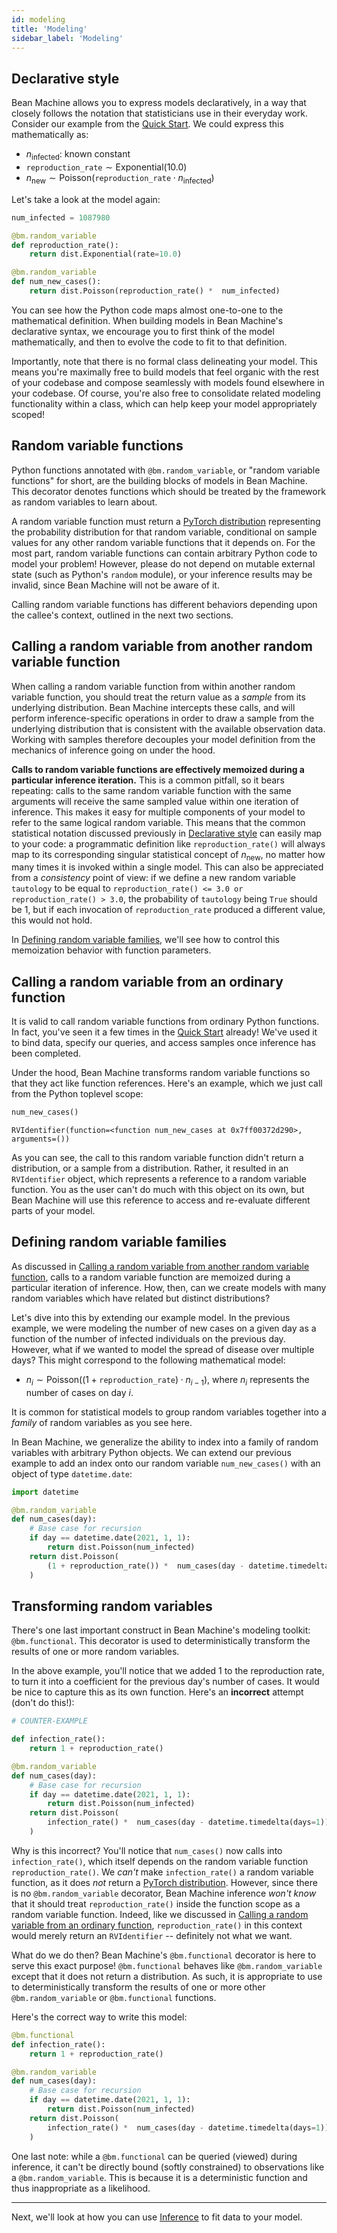```yaml
---
id: modeling
title: 'Modeling'
sidebar_label: 'Modeling'
---
```


<!-- @import "../../header.md" -->

## <a name="declarative_style"></a>Declarative style

Bean Machine allows you to express models declaratively, in a way that closely follows the notation that statisticians use in their everyday work. Consider our example from the [Quick Start](../quick_start/quick_start.md). We could express this mathematically as:

* $n_\text{infected}$: known constant
* $\texttt{reproduction\_rate} \sim \text{Exponential}(10.0)$
* $n_\text{new} \sim \text{Poisson}(\texttt{reproduction\_rate} \cdot n_\text{infected})$

Let's take a look at the model again:

```py
num_infected = 1087980

@bm.random_variable
def reproduction_rate():
    return dist.Exponential(rate=10.0)

@bm.random_variable
def num_new_cases():
    return dist.Poisson(reproduction_rate() *  num_infected)
```

You can see how the Python code maps almost one-to-one to the mathematical definition. When building models in Bean Machine's declarative syntax, we encourage you to first think of the model mathematically, and then to evolve the code to fit to that definition.

Importantly, note that there is no formal class delineating your model. This means you're maximally free to build models that feel organic with the rest of your codebase and compose seamlessly with models found elsewhere in your codebase. Of course, you're also free to consolidate related modeling functionality within a class, which can help keep your model appropriately scoped!

## Random variable functions

Python functions annotated with `@bm.random_variable`, or "random variable functions" for short, are the building blocks of models in Bean Machine. This decorator denotes functions which should be treated by the framework as random variables to learn about.

A random variable function must return a [PyTorch distribution](https://pytorch.org/docs/stable/distributions.html?highlight=distribution#module-torch.distributions) representing the probability distribution for that random variable, conditional on sample values for any other random variable functions that it depends on. For the most part, random variable functions can contain arbitrary Python code to model your problem! However, please do not depend on mutable external state (such as Python's `random` module), or your inference results may be invalid, since Bean Machine will not be aware of it.

Calling random variable functions has different behaviors depending upon the callee's context, outlined in the next two sections.

## <a name="calling_inside"></a>Calling a random variable from another random variable function

When calling a random variable function from within another random variable function, you should treat the return value as a _sample_ from its underlying distribution. Bean Machine intercepts these calls, and will perform inference-specific operations in order to draw a sample from the underlying distribution that is consistent with the available observation data. Working with samples therefore decouples your model definition from the mechanics of inference going on under the hood.

**Calls to random variable functions are effectively memoized during a particular inference iteration.** This is a common pitfall, so it bears repeating: calls to the same random variable function with the same arguments will receive the same sampled value within one iteration of inference. This makes it easy for multiple components of your model to refer to the same logical random variable. This means that the common statistical notation discussed previously in [Declarative style](#declarative_style) can easily map to your code: a programmatic definition like `reproduction_rate()` will always map to its corresponding singular statistical concept of $n_\text{new}$, no matter how many times it is invoked within a single model. This can also be appreciated from a _consistency_ point of view: if we define a new random variable `tautology` to be equal to `reproduction_rate() <= 3.0 or reproduction_rate() > 3.0`, the probability of `tautology` being `True` should be $1$, but if each invocation of `reproduction_rate` produced a different value, this would not hold.

In [Defining random variable families](#random_variable_families), we'll see how to control this memoization behavior with function parameters.

## <a name="calling_outside"></a>Calling a random variable from an ordinary function

It is valid to call random variable functions from ordinary Python functions. In fact, you've seen it a few times in the [Quick Start](../quick_start/quick_start.md) already! We've used it to bind data, specify our queries, and access samples once inference has been completed.

Under the hood, Bean Machine transforms random variable functions so that they act like function references. Here's an example, which we just call from the Python toplevel scope:

```py
num_new_cases()
```
```
RVIdentifier(function=<function num_new_cases at 0x7ff00372d290>, arguments=())
```

As you can see, the call to this random variable function didn't return a distribution, or a sample from a distribution. Rather, it resulted in an `RVIdentifier` object, which represents a reference to a random variable function. You as the user can't do much with this object on its own, but Bean Machine will use this reference to access and re-evaluate different parts of your model.

## <a name="random_variable_families"></a>Defining random variable families

As discussed in [Calling a random variable from another random variable function](#calling_inside), calls to a random variable function are memoized during a particular iteration of inference. How, then, can we create models with many random variables which have related but distinct distributions?

Let's dive into this by extending our example model. In the previous example, we were modeling the number of new cases on a given day as a function of the number of infected individuals on the previous day. However, what if we wanted to  model the spread of disease over multiple days? This might correspond to the following mathematical model:

* $n_i \sim \text{Poisson}((1 + \texttt{reproduction\_rate}) \cdot n_{i-1})$, where $n_i$ represents the number of cases on day $i$.

It is common for statistical models to group random variables together into a _family_ of random variables as you see here.

In Bean Machine, we generalize the ability to index into a family of random variables with arbitrary Python objects. We can extend our previous example to add an index onto our random variable `num_new_cases()` with an object of type `datetime.date`:

```py
import datetime

@bm.random_variable
def num_cases(day):
    # Base case for recursion
    if day == datetime.date(2021, 1, 1):
        return dist.Poisson(num_infected)
    return dist.Poisson(
        (1 + reproduction_rate()) *  num_cases(day - datetime.timedelta(days=1))
    )
```

## Transforming random variables

There's one last important construct in Bean Machine's modeling toolkit: `@bm.functional`. This decorator is used to deterministically transform the results of one or more random variables.

In the above example, you'll notice that we added 1 to the reproduction rate, to turn it into a coefficient for the previous day's number of cases. It would be nice to capture this as its own function. Here's an **incorrect** attempt (don't do this!):

```py
# COUNTER-EXAMPLE

def infection_rate():
    return 1 + reproduction_rate()

@bm.random_variable
def num_cases(day):
    # Base case for recursion
    if day == datetime.date(2021, 1, 1):
        return dist.Poisson(num_infected)
    return dist.Poisson(
        infection_rate() *  num_cases(day - datetime.timedelta(days=1))
    )
```

Why is this incorrect? You'll notice that `num_cases()` now calls into `infection_rate()`, which itself depends on the random variable function `reproduction_rate()`. We _can't_ make `infection_rate()` a random variable function, as it does _not_ return a [PyTorch distribution](https://pytorch.org/docs/stable/distributions.html?highlight=distribution#module-torch.distributions). However, since there is no `@bm.random_variable` decorator, Bean Machine inference _won't know_ that it should treat `reproduction_rate()` inside the function scope as a random variable function. Indeed, like we discussed in [Calling a random variable from an ordinary function](#calling_outside), `reproduction_rate()` in this context would merely return an `RVIdentifier` -- definitely not what we want.

What do we do then? Bean Machine's `@bm.functional` decorator is here to serve this exact purpose! `@bm.functional` behaves like `@bm.random_variable` except that it does not return a distribution. As such, it is appropriate to use to deterministically transform the results of one or more other `@bm.random_variable` or `@bm.functional` functions.

Here's the correct way to write this model:

```py
@bm.functional
def infection_rate():
    return 1 + reproduction_rate()

@bm.random_variable
def num_cases(day):
    # Base case for recursion
    if day == datetime.date(2021, 1, 1):
        return dist.Poisson(num_infected)
    return dist.Poisson(
        infection_rate() *  num_cases(day - datetime.timedelta(days=1))
    )
```

One last note: while a `@bm.functional` can be queried (viewed) during inference, it can't be directly bound (softly constrained) to observations like a `@bm.random_variable`. This is because it is a deterministic function and thus inappropriate as a likelihood.

---

Next, we'll look at how you can use [Inference](../inference/inference.md) to fit data to your model.
